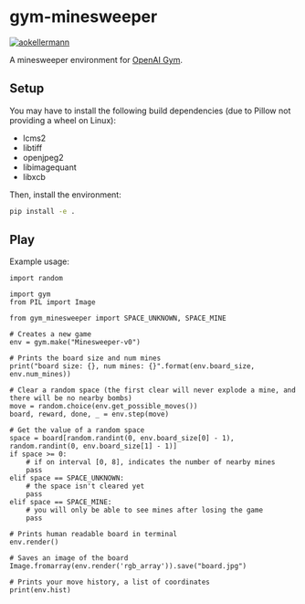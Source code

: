 # gym-minesweeper

[![aokellermann](https://circleci.com/gh/aokellermann/gym-minesweeper.svg?style=svg)](https://app.circleci.com/pipelines/github/aokellermann/gym-minesweeper)

A minesweeper environment for [OpenAI Gym](https://gym.openai.com/).

## Setup

You may have to install the following build dependencies (due to Pillow not providing a wheel on Linux):

* lcms2
* libtiff
* openjpeg2
* libimagequant
* libxcb

Then, install the environment:

```bash
pip install -e .
```

## Play

Example usage:

```python3
import random

import gym
from PIL import Image

from gym_minesweeper import SPACE_UNKNOWN, SPACE_MINE

# Creates a new game
env = gym.make("Minesweeper-v0")

# Prints the board size and num mines
print("board size: {}, num mines: {}".format(env.board_size, env.num_mines))

# Clear a random space (the first clear will never explode a mine, and there will be no nearby bombs)
move = random.choice(env.get_possible_moves())
board, reward, done, _ = env.step(move)

# Get the value of a random space
space = board[random.randint(0, env.board_size[0] - 1), random.randint(0, env.board_size[1] - 1)]
if space >= 0:
    # if on interval [0, 8], indicates the number of nearby mines
    pass
elif space == SPACE_UNKNOWN:
    # the space isn't cleared yet
    pass
elif space == SPACE_MINE:
    # you will only be able to see mines after losing the game
    pass

# Prints human readable board in terminal
env.render()

# Saves an image of the board
Image.fromarray(env.render('rgb_array')).save("board.jpg")

# Prints your move history, a list of coordinates
print(env.hist)
```
